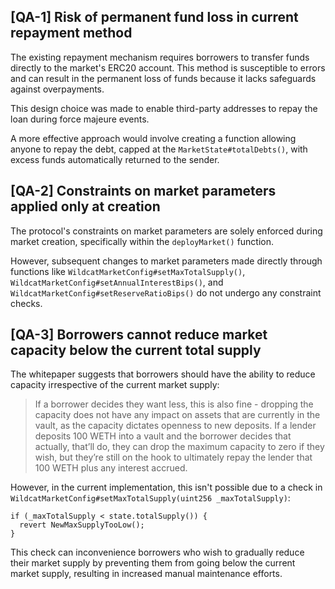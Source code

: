 ## [QA-1] Risk of permanent fund loss in current repayment method

The existing repayment mechanism requires borrowers to transfer funds directly to the market's ERC20 account. This method is susceptible to errors and can result in the permanent loss of funds because it lacks safeguards against overpayments.

This design choice was made to enable third-party addresses to repay the loan during force majeure events.

A more effective approach would involve creating a function allowing anyone to repay the debt, capped at the `MarketState#totalDebts()`, with excess funds automatically returned to the sender.

## [QA-2] Constraints on market parameters applied only at creation

The protocol's constraints on market parameters are solely enforced during market creation, specifically within the `deployMarket()` function.

However, subsequent changes to market parameters made directly through functions like `WildcatMarketConfig#setMaxTotalSupply()`, `WildcatMarketConfig#setAnnualInterestBips()`, and `WildcatMarketConfig#setReserveRatioBips()` do not undergo any constraint checks.

## [QA-3] Borrowers cannot reduce market capacity below the current total supply

The whitepaper suggests that borrowers should have the ability to reduce capacity irrespective of the current market supply:

> If a borrower decides they want less, this is also fine - dropping the capacity does
not have any impact on assets that are currently in the vault, as the capacity
dictates openness to new deposits. If a lender deposits 100 WETH into a vault
and the borrower decides that actually, that’ll do, they can drop the maximum
capacity to zero if they wish, but they’re still on the hook to ultimately repay
the lender that 100 WETH plus any interest accrued.

However, in the current implementation, this isn't possible due to a check in `WildcatMarketConfig#setMaxTotalSupply(uint256 _maxTotalSupply)`:

```sol
if (_maxTotalSupply < state.totalSupply()) {
  revert NewMaxSupplyTooLow();
}
```

This check can inconvenience borrowers who wish to gradually reduce their market supply by preventing them from going below the current market supply, resulting in increased manual maintenance efforts.